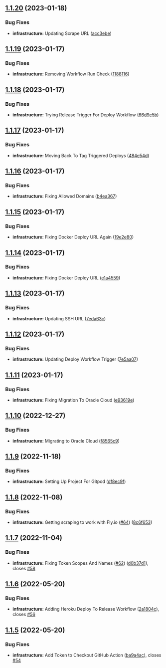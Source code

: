 ## [1.1.20](https://github.com/Rogibb111/Ski-Resort-Dashboard/compare/v1.1.19...v1.1.20) (2023-01-18)


### Bug Fixes

* **infrastructure:** Updating Scrape URL ([acc3ebe](https://github.com/Rogibb111/Ski-Resort-Dashboard/commit/acc3ebe7f0617b8cbee8724f66c377645a3220bc))

## [1.1.19](https://github.com/Rogibb111/Ski-Resort-Dashboard/compare/v1.1.18...v1.1.19) (2023-01-17)


### Bug Fixes

* **infrastructure:** Removing Workflow Run Check ([1188116](https://github.com/Rogibb111/Ski-Resort-Dashboard/commit/118811621a998b9b7df04a7f376cf234c50672af))

## [1.1.18](https://github.com/Rogibb111/Ski-Resort-Dashboard/compare/v1.1.17...v1.1.18) (2023-01-17)


### Bug Fixes

* **infrastructure:** Trying Release Trigger For Deploy Workflow ([66d9c5b](https://github.com/Rogibb111/Ski-Resort-Dashboard/commit/66d9c5bf59c8d0ddc673393aadb981250a33122e))

## [1.1.17](https://github.com/Rogibb111/Ski-Resort-Dashboard/compare/v1.1.16...v1.1.17) (2023-01-17)


### Bug Fixes

* **infrastructure:** Moving Back To Tag Triggered Deploys ([484e54d](https://github.com/Rogibb111/Ski-Resort-Dashboard/commit/484e54da05708e35f4d0509302a992c227dd0584))

## [1.1.16](https://github.com/Rogibb111/Ski-Resort-Dashboard/compare/v1.1.15...v1.1.16) (2023-01-17)


### Bug Fixes

* **infrastructure:** Fixing Allowed Domains ([b4ea367](https://github.com/Rogibb111/Ski-Resort-Dashboard/commit/b4ea3670d98f4312c7c2b132e4e7b1cb7b3644a5))

## [1.1.15](https://github.com/Rogibb111/Ski-Resort-Dashboard/compare/v1.1.14...v1.1.15) (2023-01-17)


### Bug Fixes

* **infrastructure:** Fixing Docker Deploy URL Again ([19e2e80](https://github.com/Rogibb111/Ski-Resort-Dashboard/commit/19e2e80f8f85157fce30efab3cacac18f6a19f2a))

## [1.1.14](https://github.com/Rogibb111/Ski-Resort-Dashboard/compare/v1.1.13...v1.1.14) (2023-01-17)


### Bug Fixes

* **infrastructure:** Fixing Docker Deploy URL ([e1a4559](https://github.com/Rogibb111/Ski-Resort-Dashboard/commit/e1a45597f7273741161490be9b1ba323b387e257))

## [1.1.13](https://github.com/Rogibb111/Ski-Resort-Dashboard/compare/v1.1.12...v1.1.13) (2023-01-17)


### Bug Fixes

* **infrastructure:** Updating SSH URL ([7eda63c](https://github.com/Rogibb111/Ski-Resort-Dashboard/commit/7eda63c8da1832727d8140b833d2826467f473e9))

## [1.1.12](https://github.com/Rogibb111/Ski-Resort-Dashboard/compare/v1.1.11...v1.1.12) (2023-01-17)


### Bug Fixes

* **infrastructure:** Updating Deploy Workflow Trigger ([7e5aa07](https://github.com/Rogibb111/Ski-Resort-Dashboard/commit/7e5aa077eb30cf53af10ad005da4ba7c181ae5f5))

## [1.1.11](https://github.com/Rogibb111/Ski-Resort-Dashboard/compare/v1.1.10...v1.1.11) (2023-01-17)


### Bug Fixes

* **infrastructure:** Fixing Migration To Oracle Cloud ([e93619e](https://github.com/Rogibb111/Ski-Resort-Dashboard/commit/e93619eda77697c7b9fa16e45fb7828b1047e224))

## [1.1.10](https://github.com/Rogibb111/Ski-Resort-Dashboard/compare/v1.1.9...v1.1.10) (2022-12-27)


### Bug Fixes

* **infrastructure:**  Migrating to Oracle Cloud ([f8565c9](https://github.com/Rogibb111/Ski-Resort-Dashboard/commit/f8565c9c48f9a59a25583f170cf1ee5b3dffa082))

## [1.1.9](https://github.com/Rogibb111/Ski-Resort-Dashboard/compare/v1.1.8...v1.1.9) (2022-11-18)


### Bug Fixes

* **infrastructure:**  Setting Up Project For Gitpod ([df8ec9f](https://github.com/Rogibb111/Ski-Resort-Dashboard/commit/df8ec9fa74886dbf68e33b179f23f92ad1a27cbb))

## [1.1.8](https://github.com/Rogibb111/Ski-Resort-Dashboard/compare/v1.1.7...v1.1.8) (2022-11-08)


### Bug Fixes

* **infrastructure:** Getting scraping to work with Fly.io ([#64](https://github.com/Rogibb111/Ski-Resort-Dashboard/issues/64)) ([8c6f653](https://github.com/Rogibb111/Ski-Resort-Dashboard/commit/8c6f6532a547dc0f53ac5d5846aad43acfb4799b))

## [1.1.7](https://github.com/Rogibb111/Ski-Resort-Dashboard/compare/v1.1.6...v1.1.7) (2022-11-04)


### Bug Fixes

* **infrastructure:** Fixing Token Scopes And Names ([#62](https://github.com/Rogibb111/Ski-Resort-Dashboard/issues/62)) ([d0b37d1](https://github.com/Rogibb111/Ski-Resort-Dashboard/commit/d0b37d181f83f1ece3226b4467edf49d273ac736)), closes [#58](https://github.com/Rogibb111/Ski-Resort-Dashboard/issues/58)

## [1.1.6](https://github.com/Rogibb111/Ski-Resort-Dashboard/compare/v1.1.5...v1.1.6) (2022-05-20)


### Bug Fixes

* **infrastructure:** Adding Heroku Deploy To Release Workflow  ([2a1804c](https://github.com/Rogibb111/Ski-Resort-Dashboard/commit/2a1804c5edbc4537166f53b37fbad3c74a234931)), closes [#56](https://github.com/Rogibb111/Ski-Resort-Dashboard/issues/56)

## [1.1.5](https://github.com/Rogibb111/Ski-Resort-Dashboard/compare/v1.1.4...v1.1.5) (2022-05-20)


### Bug Fixes

* **infrastructure:** Add Token to Checkout GitHub Action  ([ba9a4ac](https://github.com/Rogibb111/Ski-Resort-Dashboard/commit/ba9a4acae79526a26d1ab2a1b265820909365846)), closes [#54](https://github.com/Rogibb111/Ski-Resort-Dashboard/issues/54)
